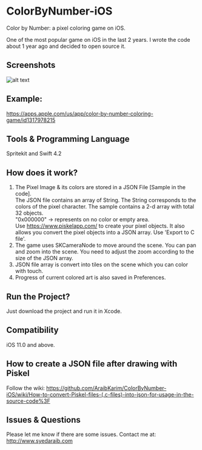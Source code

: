 # ColorByNumber-iOS
Color by Number: a pixel coloring game on iOS. 

One of the most popular game on iOS in the last 2 years. I wrote the code about 1 year ago and decided to open source it.

## Screenshots

![alt text](https://i.imgur.com/WkheoG2.png)

## Example:
https://apps.apple.com/us/app/color-by-number-coloring-game/id1317978215


## Tools & Programming Language
Spritekit and Swift 4.2

## How does it work?

1. The Pixel Image & its colors are stored in a JSON File [Sample in the code]. \
The JSON file contains an array of String. The String corresponds to the colors of the pixel character. The sample contains a 2-d array with total 32 objects. \
"0x000000" -> represents on no color or empty area. \
Use https://www.piskelapp.com/ to create your pixel objects. It also allows you convert the pixel objects into a JSON array. Use 'Export to C file'.
2. The game uses SKCameraNode to move around the scene. You can pan and zoom into the scene. You need to adjust the zoom according to the size of the JSON array.
3. JSON file array is convert into tiles on the scene which you can color with touch.
4. Progress of current colored art is also saved in Preferences.

## Run the Project?

Just download the project and run it in Xcode.

## Compatibility 

iOS 11.0 and above.

## How to create a JSON file after drawing with Piskel

Follow the wiki: https://github.com/AraibKarim/ColorByNumber-iOS/wiki/How-to-convert-Piskel-files-(.c-files)-into-json-for-usage-in-the-source-code%3F

## Issues & Questions

Please let me know if there are some issues.
Contact me at: http://www.syedaraib.com
